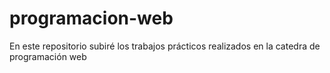 # programacion-web
En este repositorio subiré los trabajos prácticos realizados en la catedra de programación web
